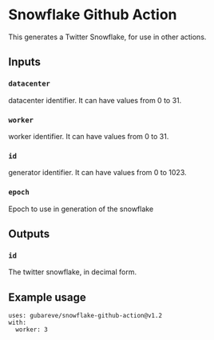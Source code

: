 # Snowflake Github Action

This generates a Twitter Snowflake, for use in other actions.

## Inputs

### `datacenter`

datacenter identifier. It can have values from 0 to 31.

### `worker`

worker identifier. It can have values from 0 to 31.

### `id`

generator identifier. It can have values from 0 to 1023.

### `epoch`

Epoch to use in generation of the snowflake

## Outputs

### `id`

The twitter snowflake, in decimal form.
## Example usage

```
uses: gubareve/snowflake-github-action@v1.2
with:
  worker: 3
```
